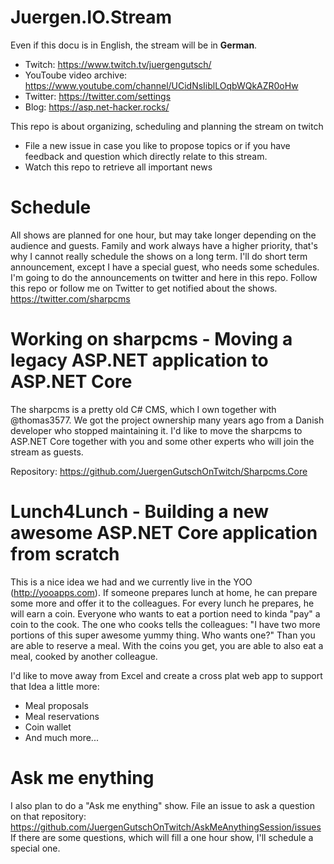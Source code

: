 # Juergen.IO.Stream
Even if this docu is in English, the stream will be in **German**.

* Twitch: https://www.twitch.tv/juergengutsch/
* YouToube video archive: https://www.youtube.com/channel/UCidNsIiblLOqbWQkAZR0oHw
* Twitter: https://twitter.com/settings
* Blog: https://asp.net-hacker.rocks/

This repo is about organizing, scheduling and planning the stream on twitch 

* File a new issue in case you like to propose topics or if you have feedback and question which directly relate to this stream.
* Watch this repo to retrieve all important news 

# Schedule
All shows are planned for one hour, but may take longer depending on the audience and guests. 
Family and work always have a higher priority, that's why I cannot really schedule the shows on a long term. I'll do short term announcement, except I have a special guest, who needs some schedules. I'm going to do the announcements on twitter and here in this repo. Follow this repo or follow me on Twitter to get notified about the shows. https://twitter.com/sharpcms 

# Working on sharpcms - Moving a legacy ASP.NET application to ASP.NET Core
The sharpcms is a pretty old C# CMS, which I own together with @thomas3577. We got the project ownership many years ago from a Danish developer who stopped maintaining it. I'd like to move the sharpcms to ASP.NET Core together with you and some other experts who will join the stream as guests.

Repository: https://github.com/JuergenGutschOnTwitch/Sharpcms.Core

# Lunch4Lunch - Building a new awesome ASP.NET Core application from scratch
This is a nice idea we had and we currently live in the YOO (http://yooapps.com). If someone prepares lunch at home, he can prepare some more and offer it to the colleagues. For every lunch he prepares, he will earn a coin. Everyone who wants to eat a portion need to kinda "pay" a coin to the cook. The one who cooks tells the colleagues: "I have two more portions of this super awesome yummy thing. Who wants one?" Than you are able to reserve a meal. With the coins you get, you are able to also eat a meal, cooked by another colleague.

I'd like to move away from Excel and create a cross plat web app to support that Idea a little more: 
* Meal proposals 
* Meal reservations
* Coin wallet
* And much more...

# Ask me enything
I also plan to do a "Ask me enything" show. File an issue to ask a question on that repository: https://github.com/JuergenGutschOnTwitch/AskMeAnythingSession/issues
If there are some questions, which will fill a one hour show, I'll schedule a special one.
